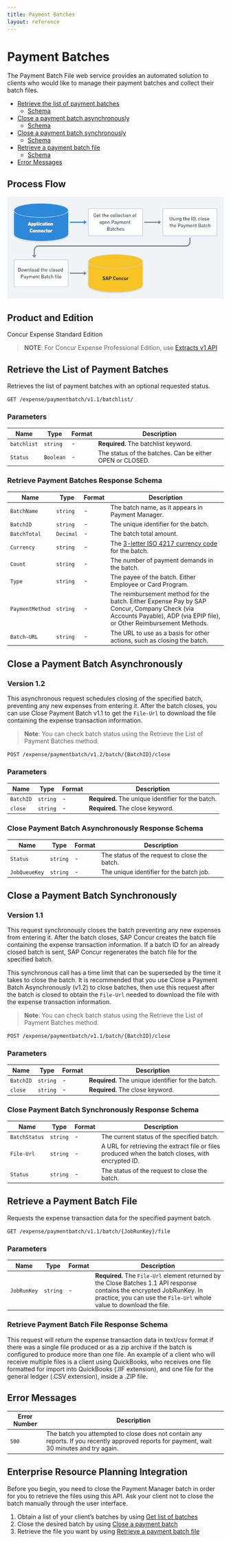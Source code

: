 ```yaml
---
title: Payment Batches
layout: reference
---
```


# Payment Batches

The Payment Batch File web service provides an automated solution to clients who would like to manage their payment batches and collect their batch files.

* [Retrieve the list of payment batches](#getpaymentbatches)
  * [Schema](#getpaymentbatchesschema)
* [Close a payment batch asynchronously](#closepaymentbatch)
  * [Schema](#closepaymentbatchschema)
* [Close a payment batch synchronously](#closepaymentbatchsync)
  * [Schema](#closepaymentbatchsyncschema)
* [Retrieve a payment batch file](#getbatchfile)
  * [Schema](#getbatchfileschema)
* [Error Messages](#errormessages)

## Process Flow

![Process Flow for Payment Batch](./payment-batch.png)

## Product and Edition

Concur Expense Standard Edition
> **NOTE**: For Concur Expense Professional Edition, use [Extracts v1 API](https://developer.concur.com/api-reference/common/extracts/v1.extracts.html)

## <a name="getpaymentbatches"></a>Retrieve the List of Payment Batches

Retrieves the list of payment batches with an optional requested status.

```
GET /expense/paymentbatch/v1.1/batchlist/
```

### Parameters

Name|Type|Format|Description
---|---|---|---
`batchlist`|`string`|-|**Required.** The batchlist keyword.
`Status`|`Boolean`|-|The status of the batches. Can be either OPEN or CLOSED.

### <a name="getpaymentbatchesschema"></a>Retrieve Payment Batches Response Schema

Name|Type|Format|Description
---|---|---|---
`BatchName`|`string`|-|The batch name, as it appears in Payment Manager.
`BatchID`|`string`|-|The unique identifier for the batch.
`BatchTotal`|`Decimal`|-|The batch total amount.
`Currency`|`string`|-|The [3-letter ISO 4217 currency code](http://en.wikipedia.org/wiki/ISO_4217) for the batch.
`Count`|`string`|-|The number of payment demands in the batch.
`Type`|`string`|-|The payee of the batch. Either Employee or Card Program.
`PaymentMethod`|`string`|-|The reimbursement method for the batch. Either Expense Pay by SAP Concur, Company Check (via Accounts Payable), ADP (via EPIP file), or Other Reimbursement Methods.
`Batch-URL`|`string`|-|The URL to use as a basis for other actions, such as closing the batch.

## <a name="closepaymentbatch"></a>Close a Payment Batch Asynchronously
### Version 1.2

This asynchronous request schedules closing of the specified batch, preventing any new expenses from entering it. After the batch closes, you can use Close Payment Batch v1.1 to get the `File-Url` to download the file containing the expense transaction information.

> **Note**: You can check batch status using the Retrieve the List of Payment Batches method.

```
POST /expense/paymentbatch/v1.2/batch/{BatchID}/close
```

### Parameters

Name|Type|Format|Description
---|---|---|---
`BatchID`|`string`|-|**Required.** The unique identifier for the batch.
`close`|`string`|-|**Required.** The close keyword.

### <a name="closepaymentbatchschema"></a>Close Payment Batch Asynchronously Response Schema

Name|Type|Format|Description
---|---|---|---
`Status`|`string`|-|The status of the request to close the batch.
`JobQueueKey`|`string`|-|The unique identifier for the batch job.

## <a name="closepaymentbatchsync"></a>Close a Payment Batch Synchronously
### Version 1.1

This request synchronously closes the batch preventing any new expenses from entering it. After the batch closes, SAP Concur creates the batch file containing the expense transaction information. If a batch ID for an already closed batch is sent, SAP Concur regenerates the batch file for the specified batch.

This synchronous call has a time limit that can be superseded by the time it takes to close the batch. It is recommended that you use Close a Payment Batch Asynchronously (v1.2) to close batches, then use this request after the batch is closed to obtain the `File-Url` needed to download the file with the expense transaction information.

> **Note**: You can check batch status using the Retrieve the List of Payment Batches method.

```
POST /expense/paymentbatch/v1.1/batch/{BatchID}/close
```

### Parameters

Name|Type|Format|Description
---|---|---|---
`BatchID`|`string`|-|**Required.** The unique identifier for the batch.
`close`|`string`|-|**Required.** The close keyword.

### <a name="closepaymentbatchsyncschema"></a>Close Payment Batch Synchronously Response Schema

Name|Type|Format|Description
---|---|---|---
`BatchStatus`|`string`|-|The current status of the specified batch.
`File-Url`|`string`|-|A URL for retrieving the extract file or files produced when the batch closes, with encrypted ID.
`Status`|`string`|-|The status of the request to close the batch.

## <a name="getbatchfile"></a>Retrieve a Payment Batch File

Requests the expense transaction data for the specified payment batch.

```
GET /expense/paymentbatch/v1.1/batch/{JobRunKey}/file
```

### Parameters

Name|Type|Format|Description
---|---|---|---
`JobRunKey`|`string`|-|**Required.**  The `File-Url` element returned by the Close Batches 1.1 API response contains the encrypted JobRunKey. In practice, you can use the `File-Url` whole value to download the file.

### <a name="getbatchfileschema"></a>Retrieve Payment Batch File Response Schema

This request will return the expense transaction data in text/csv format if there was a single file produced or as a zip archive if the batch is configured to produce more than one file. An example of a client who will receive multiple files is a client using QuickBooks, who receives one file formatted for import into QuickBooks (.IIF extension), and one file for the general ledger (.CSV extension), inside a .ZIP file.  

## <a name="errormessages"></a>Error Messages

Error Number|Description
---|---
`500`|The batch you attempted to close does not contain any reports. If you recently approved reports for payment, wait 30 minutes and try again.

## <a name="erp-integration"></a>Enterprise Resource Planning Integration

Before you begin, you need to close the Payment Manager batch in order for you to retrieve the files using this API. Ask your client not to close the batch manually through the user interface.

1. Obtain a list of your client’s batches by using [Get list of batches](#getpaymentbatches)
1. Close the desired batch by using [Close a payment batch](#closepaymentbatch)
1. Retrieve the file you want by using [Retrieve a payment batch file](#getbatchfile)
